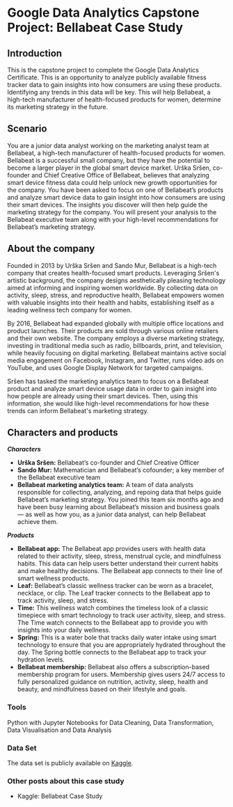 # Google Data Analytics Capstone Project: Bellabeat Case Study

## Introduction

This is the capstone project to complete the Google Data Analytics Certificate. 
This is an opportunity to analyze publicly available fitness tracker data to gain insights into how consumers are using these products. Identifying any trends in this data will be key. This will help Bellabeat, a high-tech manufacturer of health-focused products for women, determine its marketing strategy in the future.

## Scenario

You are a junior data analyst working on the marketing analyst team at Bellabeat, a high-tech manufacturer of health-focused products for women. Bellabeat is a successful small company, but they have the potential to become a larger player in the global smart device market. Urška Sršen, co-founder and Chief Creative Office of Bellabeat, believes that analyzing smart device fitness data could help unlock new growth opportunities for the company. You have been asked to focus on one of Bellabeat’s products and analyze smart device data to gain insight into how consumers are using their smart devices. The insights you discover will then help guide the marketing strategy for the company. You will present your analysis to the Bellabeat executive team along with your high-level recommendations for Bellabeat’s marketing strategy.

## About the company

Founded in 2013 by Urška Sršen and Sando Mur, Bellabeat is a high-tech company that creates health-focused smart products. Leveraging Sršen's artistic background, the company designs aesthetically pleasing technology aimed at informing and inspiring women worldwide. By collecting data on activity, sleep, stress, and reproductive health, Bellabeat empowers women with valuable insights into their health and habits, establishing itself as a leading wellness tech company for women.

By 2016, Bellabeat had expanded globally with multiple office locations and product launches. Their products are sold through various online retailers and their own website. The company employs a diverse marketing strategy, investing in traditional media such as radio, billboards, print, and television, while heavily focusing on digital marketing. Bellabeat maintains active social media engagement on Facebook, Instagram, and Twitter, runs video ads on YouTube, and uses Google Display Network for targeted campaigns.

Sršen has tasked the marketing analytics team to focus on a Bellabeat product and analyze smart device usage data in order to gain insight into how people are already using their smart devices. Then, using this information, she would like high-level recommendations for how these trends can inform Bellabeat's marketing strategy.

## Characters and products
**_Characters_**

* **Urška Sršen:** Bellabeat’s co-founder and Chief Creative Officer
* **Sando Mur:** Mathematician and Bellabeat’s cofounder; a key member of the Bellabeat executive team
* **Bellabeat marketing analytics team:** A team of data analysts responsible for collecting, analyzing, and repoing data that helps guide Bellabeat’s marketing strategy. You joined this team six months ago and have been busy learning about Bellabeat’s mission and business goals — as well as how you, as a junior data analyst, can help Bellabeat achieve them.
  
**_Products_**

* **Bellabeat app:** The Bellabeat app provides users with health data related to their activity, sleep, stress,
menstrual cycle, and mindfulness habits. This data can help users better understand their current habits and
make healthy decisions. The Bellabeat app connects to their line of smart wellness products.
* **Leaf:** Bellabeat’s classic wellness tracker can be worn as a bracelet, necklace, or clip. The Leaf tracker connects
to the Bellabeat app to track activity, sleep, and stress.
* **Time:** This wellness watch combines the timeless look of a classic timepiece with smart technology to track user
activity, sleep, and stress. The Time watch connects to the Bellabeat app to provide you with insights into your daily wellness.
* **Spring:** This is a water bole that tracks daily water intake using smart technology to ensure that you are appropriately hydrated throughout the day. The Spring bottle connects to the Bellabeat app to track your hydration levels.
* **Bellabeat membership:** Bellabeat also offers a subscription-based membership program for users. Membership gives users 24/7 access to fully personalized guidance on nutrition, activity, sleep, health and beauty, and mindfulness based on their lifestyle and goals.

### Tools
Python with Jupyter Notebooks for Data Cleaning, Data Transformation, Data Visualisation and Data Analysis

### Data Set
The data set is publicly available on [Kaggle](https://www.kaggle.com/datasets/arashnic/fitbit).

### Other posts about this case study

* Kaggle: Bellabeat Case Study